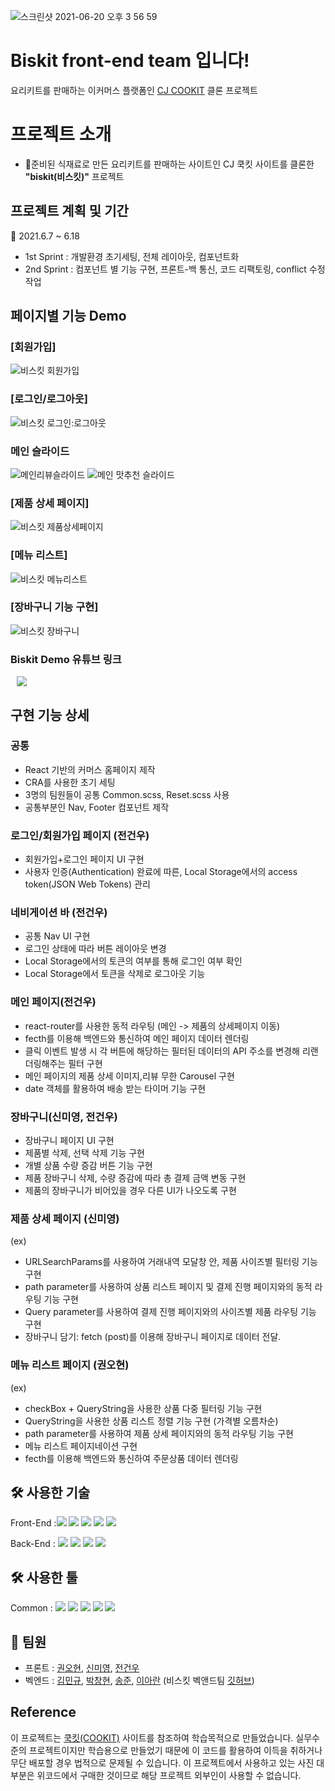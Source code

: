 ![스크린샷 2021-06-20 오후 3 56 59](https://user-images.githubusercontent.com/73716178/122665086-3a8b0180-d1e0-11eb-8ac0-064b0fcfa6ab.png)

# Biskit front-end team 입니다!
요리키트를 판매하는 이커머스 플랫폼인  [CJ COOKIT](https://www.cjcookit.com/pc/main) 클론 프로젝트

# 프로젝트 소개
- 📢준비된 식재료로 만든 요리키트를 판매하는 사이트인 CJ 쿡킷 사이트를 클론한 **"biskit(비스킷)"** 프로젝트

## 프로젝트 계획 및 기간
📆 2021.6.7 ~ 6.18
- 1st Sprint : 개발환경 초기세팅, 전체 레이아웃, 컴포넌트화
- 2nd Sprint : 컴포넌트 별 기능 구현, 프론트-백 통신, 코드 리팩토링, conflict 수정 작업

## 페이지별 기능 Demo
### [회원가입]
![비스킷 회원가입](https://user-images.githubusercontent.com/73716178/122664662-bfc0e700-d1dd-11eb-90c0-1488e700f75d.gif)
### [로그인/로그아웃]
![비스킷 로그인:로그아웃](https://user-images.githubusercontent.com/73716178/122664543-17128780-d1dd-11eb-8b9d-5ab11fa72bec.gif)
### 메인 슬라이드
![메인리뷰슬라이드](https://user-images.githubusercontent.com/73716178/122664644-9c963780-d1dd-11eb-8caa-6855bd334c8b.gif)
![메인 맛추천 슬라이드](https://user-images.githubusercontent.com/73716178/122665366-bcc7f580-d1e1-11eb-8afc-da229b86b866.gif)
### [제품 상세 페이지]
![비스킷 제품상세페이지](https://user-images.githubusercontent.com/73716178/122664656-af107100-d1dd-11eb-8997-97fb06401656.gif)
### [메뉴 리스트]
![비스킷 메뉴리스트](https://user-images.githubusercontent.com/73716178/122664658-b46dbb80-d1dd-11eb-966e-baadd6be4c96.gif)
### [장바구니 기능 구현]
![비스킷 장바구니](https://user-images.githubusercontent.com/73716178/122664783-61e0cf00-d1de-11eb-8fbc-4491bee09b18.gif)

### Biskit Demo 유튜브 링크
<a href="https://www.youtube.com/watch?v=SE_5vtrBrsg">
    <img src="http://img.shields.io/badge/-YouTube-FF0000?style=flat&logo=YouTube&link=https://https://www.youtube.com/watch?v=SE_5vtrBrsg/"
        style="height : auto; margin-left : 10px; margin-right : 10px;"/>
</a>

## 구현 기능 상세

### 공통 
- React 기반의 커머스 홈페이지 제작
- CRA를 사용한 초기 세팅
- 3명의 팀원들이 공통 Common.scss, Reset.scss 사용
- 공통부분인 Nav, Footer 컴포넌트 제작

### 로그인/회원가입 페이지 (전건우)
- 회원가입+로그인 페이지 UI 구현
- 사용자 인증(Authentication) 완료에 따른, Local Storage에서의 access token(JSON Web Tokens) 관리

### 네비게이션 바 (전건우)
- 공통 Nav UI 구현
- 로그인 상태에 따라 버튼 레이아웃 변경
- Local Storage에서의 토큰의 여부를 통해 로그인 여부 확인
- Local Storage에서 토큰을 삭제로 로그아웃 기능

### 메인 페이지(전건우)
- react-router를 사용한 동적 라우팅 (메인 -> 제품의 상세페이지 이동)
- fecth를 이용해 백엔드와 통신하여 메인 페이지 데이터 렌더링
- 클릭 이벤트 발생 시 각 버튼에 해당하는 필터된 데이터의 API 주소를 변경해 리랜더링해주는 필터 구현
- 메인 페이지의 제품 상세 이미지,리뷰 무한 Carousel 구현
- date 객체를 활용하여 배송 받는 타이머 기능 구현 

### 장바구니(신미영, 전건우)
- 장바구니 페이지 UI 구현
- 제품별 삭제, 선택 삭제 기능 구현
- 개별 상품 수량 증감 버튼 기능 구현
- 제품 장바구니 삭제, 수량 증감에 따라 총 결제 금액 변동 구현
- 제품의 장바구니가 비어있을 경우 다른 UI가 나오도록 구현 

### 제품 상세 페이지 (신미영)
(ex)
- URLSearchParams를 사용하여 거래내역 모달창 안, 제품 사이즈별 필터링 기능 구현
- path parameter를 사용하여 상품 리스트 페이지 및 결제 진행 페이지와의 동적 라우팅 기능 구현
- Query parameter를 사용하여 결제 진행 페이지와의 사이즈별 제품 라우팅 기능 구현
- 장바구니 담기: fetch (post)를 이용해 장바구니 페이지로 데이터 전달.

### 메뉴 리스트 페이지 (권오현)
(ex)
- checkBox + QueryString을 사용한 상품 다중 필터링 기능 구현
- QueryString을 사용한 상품 리스트 정렬 기능 구현 (가격별 오름차순)
- path parameter를 사용하여 제품 상세 페이지와의 동적 라우팅 기능 구현
- 메뉴 리스트 페이지네이션 구현
- fecth를 이용해 백엔드와 통신하여 주문상품 데이터 렌더링

## 🛠 사용한 기술

Front-End :<img src="https://img.shields.io/badge/HTML5-E34F26?style=flat-square&logo=HTML5&logoColor=white"/></a> <img src="https://img.shields.io/badge/React-61DAFB?style=flat-square&logo=React&logoColor=white"/></a> <img src="https://img.shields.io/badge/React_Router-CA4245?style=flat-square&logo=ReactRouter&logoColor=white"/></a> <img src="https://img.shields.io/badge/SCSS-CC6699?style=flat-square&logo=SASS&logoColor=white"/></a> <img src="https://img.shields.io/badge/JavaScript-F7DF1E?style=flat-square&logo=JavaScript&logoColor=white"/></a>

Back-End : <img src="https://img.shields.io/badge/Python-3776AB?style=flat-square&logo=Python&logoColor=white"/></a> <img src="https://img.shields.io/badge/Django-092E20?style=flat-square&logo=Django&logoColor=white"/></a> <img src="https://img.shields.io/badge/MySQL-4479A1?style=flat-square&logo=MySQL&logoColor=white"/></a> <img src="https://img.shields.io/badge/JWT-000000?style=flat-square&logo=JSONWebTokens&logoColor=white"/></a>

## 🛠 사용한 툴

Common : <img src="https://img.shields.io/badge/Slack-4A154B?style=flat-square&logo=Slack&logoColor=white"/></a> <img src="https://img.shields.io/badge/Trello-0052CC?style=flat-square&logo=Trello&logoColor=white"/></a> <img src="https://img.shields.io/badge/GitHub-181717?style=flat-square&logo=GitHub&logoColor=white"/></a> <img src="https://img.shields.io/badge/Git-F05032?style=flat-square&logo=Git&logoColor=white"/></a> <img src="https://img.shields.io/badge/PostMan-FF6C37?style=flat-square&logo=PostMan&logoColor=white"/></a>

## 👥 팀원

- 프론트 : [권오현](https://github.com/im667), [신미영](https://github.com/smy0102), [전건우](https://github.com/fghjjkl32)
- 벡엔드 : [김민규](https://github.com/SkyStar-K), [박창현](https://github.com/chp9419), [송준](https://github.com/riassuc), [이아란](https://github.com/araaaaan)
 (비스킷 벡앤드팀 [깃허브](https://github.com/wecode-bootcamp-korea/21-1st-Biskit-backend))

## Reference
이 프로젝트는 [쿡킷(COOKIT)](https://www.cjcookit.com/pc/main) 사이트를 참조하여 학습목적으로 만들었습니다.
실무수준의 프로젝트이지만 학습용으로 만들었기 때문에 이 코드를 활용하여 이득을 취하거나 무단 배포할 경우 법적으로 문제될 수 있습니다.
이 프로젝트에서 사용하고 있는 사진 대부분은 위코드에서 구매한 것이므로 해당 프로젝트 외부인이 사용할 수 없습니다.
